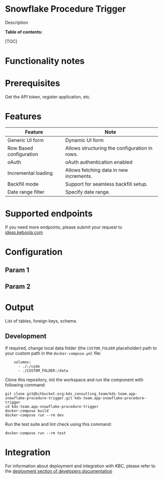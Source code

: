Snowflake Procedure Trigger
=============

Description

**Table of contents:**

[TOC]

Functionality notes
===================

Prerequisites
=============

Get the API token, register application, etc.

Features
========

| **Feature**             | **Note**                                      |
|-------------------------|-----------------------------------------------|
| Generic UI form         | Dynamic UI form                               |
| Row Based configuration | Allows structuring the configuration in rows. |
| oAuth                   | oAuth authentication enabled                  |
| Incremental loading     | Allows fetching data in new increments.       |
| Backfill mode           | Support for seamless backfill setup.          |
| Date range filter       | Specify date range.                           |

Supported endpoints
===================

If you need more endpoints, please submit your request to
[ideas.keboola.com](https://ideas.keboola.com/)

Configuration
=============

Param 1
-------

Param 2
-------

Output
======

List of tables, foreign keys, schema.

Development
-----------

If required, change local data folder (the `CUSTOM_FOLDER` placeholder) path to
your custom path in the `docker-compose.yml` file:

~~~~~~~~~~~~~~~~~~~~~~~~~~~~~~~~~~~~~~~~~~~~~~~~~~~~~~~~~~~~~~~~~~~~~~~~~~~~~~~~
    volumes:
      - ./:/code
      - ./CUSTOM_FOLDER:/data
~~~~~~~~~~~~~~~~~~~~~~~~~~~~~~~~~~~~~~~~~~~~~~~~~~~~~~~~~~~~~~~~~~~~~~~~~~~~~~~~

Clone this repository, init the workspace and run the component with following
command:

~~~~~~~~~~~~~~~~~~~~~~~~~~~~~~~~~~~~~~~~~~~~~~~~~~~~~~~~~~~~~~~~~~~~~~~~~~~~~~~~
git clone git@bitbucket.org:kds_consulting_team/kds-team.app-snowflake-procedure-trigger.git kds-team.app-snowflake-procedure-trigger
cd kds-team.app-snowflake-procedure-trigger
docker-compose build
docker-compose run --rm dev
~~~~~~~~~~~~~~~~~~~~~~~~~~~~~~~~~~~~~~~~~~~~~~~~~~~~~~~~~~~~~~~~~~~~~~~~~~~~~~~~

Run the test suite and lint check using this command:

~~~~~~~~~~~~~~~~~~~~~~~~~~~~~~~~~~~~~~~~~~~~~~~~~~~~~~~~~~~~~~~~~~~~~~~~~~~~~~~~
docker-compose run --rm test
~~~~~~~~~~~~~~~~~~~~~~~~~~~~~~~~~~~~~~~~~~~~~~~~~~~~~~~~~~~~~~~~~~~~~~~~~~~~~~~~

Integration
===========

For information about deployment and integration with KBC, please refer to the
[deployment section of developers
documentation](https://developers.keboola.com/extend/component/deployment/)
